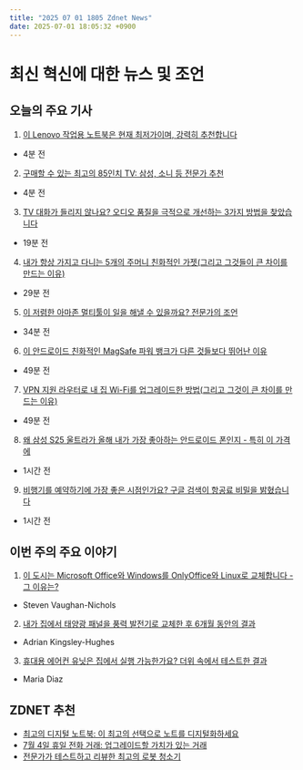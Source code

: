 ```yaml
---
title: "2025 07 01 1805 Zdnet News"
date: 2025-07-01 18:05:32 +0900
---
```


# 최신 혁신에 대한 뉴스 및 조언
## 오늘의 주요 기사

1. [이 Lenovo 작업용 노트북은 현재 최저가이며, 강력히 추천합니다](https://www.zdnet.com/article/this-lenovo-work-laptop-is-at-its-lowest-price-yet-and-i-highly-recommend-it/)
- 4분 전

2. [구매할 수 있는 최고의 85인치 TV: 삼성, 소니 등 전문가 추천](https://www.zdnet.com/home-and-office/home-entertainment/best-85-inch-tv/)
- 4분 전

3. [TV 대화가 들리지 않나요? 오디오 품질을 극적으로 개선하는 3가지 방법을 찾았습니다](https://www.zdnet.com/home-and-office/home-entertainment/cant-hear-tv-dialogue-i-found-3-ways-to-dramatically-improve-the-audio-quality/)
- 19분 전

4. [내가 항상 가지고 다니는 5개의 주머니 친화적인 가젯(그리고 그것들이 큰 차이를 만드는 이유)](https://www.zdnet.com/home-and-office/5-pocket-friendly-gadgets-i-take-everywhere-and-why-they-make-such-a-big-difference/)
- 29분 전

5. [이 저렴한 아마존 멀티툴이 일을 해낼 수 있을까요? 전문가의 조언](https://www.zdnet.com/article/can-this-cheap-amazon-multitool-get-the-job-done-heres-my-expert-advice/)
- 34분 전

6. [이 안드로이드 친화적인 MagSafe 파워 뱅크가 다른 것들보다 뛰어난 이유](https://www.zdnet.com/home-and-office/energy/this-android-friendly-power-bank-beats-the-others-for-this-one-cool-reason/)
- 49분 전

7. [VPN 지원 라우터로 내 집 Wi-Fi를 업그레이드한 방법(그리고 그것이 큰 차이를 만드는 이유)](https://www.zdnet.com/article/how-i-upgraded-my-home-wi-fi-with-a-vpn-ready-router-and-why-it-makes-such-a-big-difference/)
- 49분 전

8. [왜 삼성 S25 울트라가 올해 내가 가장 좋아하는 안드로이드 폰인지 - 특히 이 가격에](https://www.zdnet.com/article/why-the-samsung-s25-ultra-is-still-my-favorite-android-phone-this-year-especially-at-this-price/)
- 1시간 전

9. [비행기를 예약하기에 가장 좋은 시점인가요? 구글 검색이 항공료 비밀을 밝혔습니다](https://www.zdnet.com/article/is-this-the-best-time-to-book-your-flight-google-search-just-spilled-its-airfare-secrets/)
- 1시간 전

## 이번 주의 주요 이야기

1. [이 도시는 Microsoft Office와 Windows를 OnlyOffice와 Linux로 교체합니다 - 그 이유는?](https://www.zdnet.com/article/this-city-is-dumping-microsoft-office-and-windows-for-onlyoffice-and-linux-heres-why/)
- Steven Vaughan-Nichols

2. [내가 집에서 태양광 패널을 풍력 발전기로 교체한 후 6개월 동안의 결과](https://www.zdnet.com/home-and-office/energy/i-replaced-my-solar-panels-with-wind-power-generators-at-home-here-are-the-results-after-6-months/)
- Adrian Kingsley-Hughes

3. [휴대용 에어컨 유닛은 집에서 실행 가능한가요? 더위 속에서 테스트한 결과](https://www.zdnet.com/home-and-office/smart-home/are-portable-ac-units-viable-at-home-my-verdict-after-testing-one-during-a-heat-wave/)
- Maria Diaz

## ZDNET 추천
- [최고의 디지털 노트북: 이 최고의 선택으로 노트를 디지털화하세요](https://www.zdnet.com/article/best-smart-notebook/)
- [7월 4일 휴일 전화 거래: 업그레이드할 가치가 있는 거래](https://www.zdnet.com/article/best-july-4th-phone-deals-2025/)
- [전문가가 테스트하고 리뷰한 최고의 로봇 청소기](https://www.zdnet.com/home-and-office/kitchen-household/best-irobot-vacuum/)